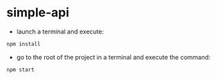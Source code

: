 # simple-api

* launch a terminal and execute: 
```bash
npm install
```

* go to the root of the project in a terminal and execute the command:
```bash
npm start
```